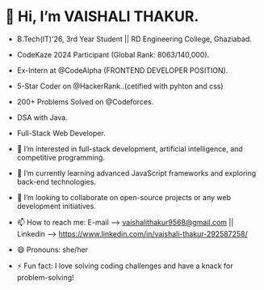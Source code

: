 # 👋 Hi, I’m VAISHALI THAKUR.

- B.Tech(IT)'26, 3rd Year Student || RD Engineering College, Ghaziabad.
- CodeKaze 2024 Participant (Global Rank: 8063/140,000).
- Ex-Intern at @CodeAlpha (FRONTEND DEVELOPER POSITION).
- 5-Star Coder on @HackerRank..(cetified with pyhton and css)
- 200+ Problems Solved on @Codeforces.
- DSA with Java.
- Full-Stack Web Developer.


- 👀 I’m interested in full-stack development, artificial intelligence, and competitive programming.
- 🌱 I’m currently learning advanced JavaScript frameworks and exploring back-end technologies.
- 💞️ I’m looking to collaborate on open-source projects or any web development initiatives.
- 📫 How to reach me: E-mail --> vaishalithakur9568@gmail.com || Linkedin --> https://www.linkedin.com/in/vaishali-thakur-292587258/
- 😄 Pronouns: she/her
- ⚡ Fun fact: I love solving coding challenges and have a knack for problem-solving!


